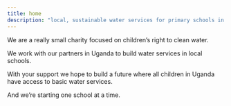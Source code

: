 ```yaml
---
title: home
description: "local, sustainable water services for primary schools in rural Uganda"
---
```

We are a really small charity focused on children’s right to clean water. 

We work with our partners in Uganda to build water services in local schools. 

With your support we hope to build a future where all children in Uganda have access to basic water services. 

And we’re starting one school at a time.

<!-- Future: short video? Who we are, what we do, why? -->

<!-- BLOG (future) 3 most recent articles -->

<!-- Donation button here -->